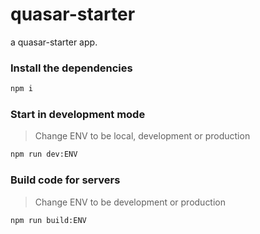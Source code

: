 # quasar-starter

a quasar-starter app.

### Install the dependencies

```bash
npm i
```

### Start in development mode

>  Change ENV to be local, development or production

```bash
npm run dev:ENV
```

### Build code for servers

>  Change ENV to be development or production

```bash
npm run build:ENV
```

